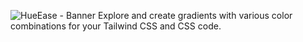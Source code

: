 ![HueEase - Banner](https://github.com/Adryanssyah/HueEase/assets/90913264/26bc8c8e-2434-4206-8e54-e44ad8a4fadb)
Explore and create gradients with various color combinations for your Tailwind CSS and CSS code.
